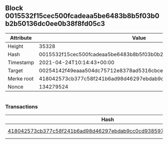 ## Block 0015532f15cec500fcadeaa5be6483b8b5f03b0b2b50136dc0ee0b38f8fd05c3

Attribute | Value
--- | ---
Height | 35328
Hash | 0015532f15cec500fcadeaa5be6483b8b5f03b0b2b50136dc0ee0b38f8fd05c3
Timestamp | 2021-04-24T10:14:43+00:00
Target | 00254142f49eaaa504dc75712e8378ad5316cbcead634704b3734b6271167cc4
Merke root | 418042573cb377c58f241b6ad98d46297ebdab9cc0cd93859722a4c02d21c5e8
Nonce | 134279524

```

```

### Transactions

Hash | Amount
--- | ---
[418042573cb377c58f241b6ad98d46297ebdab9cc0cd93859722a4c02d21c5e8](418042573cb377c58f241b6ad98d46297ebdab9cc0cd93859722a4c02d21c5e8.md) | 10.00000000 SKEPTI 
